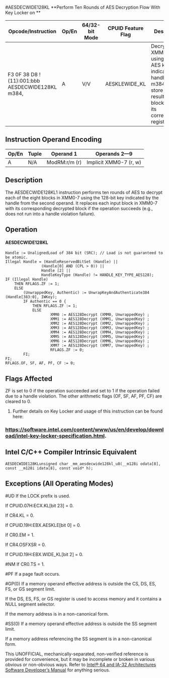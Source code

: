 #AESDECWIDE128KL
**Perform Ten Rounds of AES Decryption Flow With Key Locker on **

| Opcode/Instruction                                       | Op/En | 64/32-bit Mode | CPUID Feature Flag | Description                                                                                                                         |
| -------------------------------------------------------- | ----- | -------------- | ------------------ | ----------------------------------------------------------------------------------------------------------------------------------- |
| F3 0F 38 D8 !(11):001:bbb AESDECWIDE128KL m384, <XMM0-7> | A     | V/V            | AESKLEWIDE_KL      | Decrypt XMM0-7 using 128-bit AES key indicated by handle at m384 and store each resultant block back to its corresponding register. |

## Instruction Operand Encoding

| Op/En | Tuple | Operand 1     | Operands 2—9           |
| ----- | ----- | ------------- | ---------------------- |
| A     | N/A   | ModRM:r/m (r) | Implicit XMM0-7 (r, w) |

## Description

The AESDECWIDE128KL1 instruction performs ten rounds of AES to decrypt each of the eight blocks in XMM0-7 using the 128-bit key indicated by the handle from the second operand. It replaces each input block in XMM0-7 with its corresponding decrypted block if the operation succeeds (e.g., does not run into a handle violation failure).

## Operation

#### AESDECWIDE128KL

```
Handle := UnalignedLoad of 384 bit (SRC); // Load is not guaranteed to be atomic.
Illegal Handle = (HandleReservedBitSet (Handle) ||
                (Handle[0] AND (CPL > 0)) ||
                Handle [2] ||
                HandleKeyType (Handle) != HANDLE_KEY_TYPE_AES128);
IF (Illegal Handle)
    THEN RFLAGS.ZF := 1;
    ELSE
        (UnwrappedKey, Authentic) := UnwrapKeyAndAuthenticate384 (Handle[383:0], IWKey);
        IF Authentic == 0 {
            THEN RFLAGS.ZF := 1;
            ELSE
                    XMM0 := AES128Decrypt (XMM0, UnwrappedKey) ;
                    XMM1 := AES128Decrypt (XMM1, UnwrappedKey) ;
                    XMM2 := AES128Decrypt (XMM2, UnwrappedKey) ;
                    XMM3 := AES128Decrypt (XMM3, UnwrappedKey) ;
                    XMM4 := AES128Decrypt (XMM4, UnwrappedKey) ;
                    XMM5 := AES128Decrypt (XMM5, UnwrappedKey) ;
                    XMM6 := AES128Decrypt (XMM6, UnwrappedKey) ;
                    XMM7 := AES128Decrypt (XMM7, UnwrappedKey) ;
                    RFLAGS.ZF := 0;
        FI;
FI;
RFLAGS.OF, SF, AF, PF, CF := 0;

```

## Flags Affected

ZF is set to 0 if the operation succeeded and set to 1 if the operation failed due to a handle violation. The other arithmetic flags (OF, SF, AF, PF, CF) are cleared to 0.

1. Further details on Key Locker and usage of this instruction can be found here:

### https://software.intel.com/content/www/us/en/develop/download/intel-key-locker-specification.html.

## Intel C/C++ Compiler Intrinsic Equivalent

```
AESDECWIDE128KLunsigned char _mm_aesdecwide128kl_u8(__m128i odata[8], const __m128i idata[8], const void* h);

```

## Exceptions (All Operating Modes)

#​​​UD If the LOCK prefix is used.

If CPUID.07H:ECX.KL[bit 23] = 0.

If CR4.KL = 0.

If CPUID.19H:EBX.AESKLE[bit 0] = 0.

If CR0.EM = 1.

If CR4.OSFXSR = 0.

If CPUID.19H:EBX.WIDE_KL[bit 2] = 0.

#​NM If CR0.TS = 1.

#​PF If a page fault occurs.

#​​​​GP(0) If a memory operand effective address is outside the CS, DS, ES, FS, or GS segment limit.

If the DS, ES, FS, or GS register is used to access memory and it contains a NULL segment selector.

If the memory address is in a non-canonical form.

#​​​​​SS(0) If a memory operand effective address is outside the SS segment limit.

If a memory address referencing the SS segment is in a non-canonical form.

This UNOFFICIAL, mechanically-separated, non-verified reference is provided for convenience, but it may be
incomplete or broken in various obvious or non-obvious
ways. Refer to [Intel® 64 and IA-32 Architectures Software Developer’s Manual](https://software.intel.com/en-us/download/intel-64-and-ia-32-architectures-sdm-combined-volumes-1-2a-2b-2c-2d-3a-3b-3c-3d-and-4) for anything serious.
